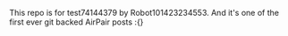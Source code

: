 This repo is for test74144379 by Robot101423234553. And it's one of the first ever git backed AirPair posts :{}